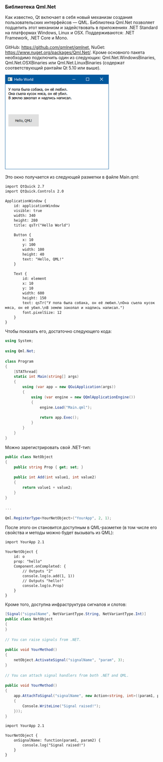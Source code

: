 ### Библиотека Qml.Net

Как известно, Qt включает в себя новый механизм создания пользовательских интерфейсов — QML. Библиотека Qml.Net позволяет подцепить этот механизм и задействовать в приложениях .NET Standard на платформах Windows, Linux и OSX. Поддерживаются: .NET Framework, .NET Core и Mono.

GitHub: https://github.com/qmlnet/qmlnet, NuGet: https://www.nuget.org/packages/Qml.Net/. Кроме основного пакета необходимо подключить один из следующих: Qml.Net.WindowsBinaries, Qml.Net.OSXBinaries или Qml.Net.LinuxBinaries (содержат соответствующий рантайм Qt 5.10 или выше).

![qmlnet](img/qmlnet.png)

Это окно получается из следующей разметки в файле Main.qml:

```
import QtQuick 2.7
import QtQuick.Controls 2.0
 
ApplicationWindow {
    id: applicationWindow
    visible: true
    width: 340
    height: 280
    title: qsTr("Hello World")
 
    Button {
        x: 10
        y: 100
        width: 100
        height: 40
        text: "Hello, QML!"
    }
 
    Text {
        id: element
        x: 10
        y: 10
        width: 600
        height: 150
        text: qsTr("У попа была собака, он её любил.\nОна съела кусок мяса, он её убил.\nВ землю закопал и надпись написал.")
        font.pixelSize: 12
    }
}
```

Чтобы показать его, достаточно следующего кода:

```csharp
using System;
 
using Qml.Net;
 
class Program
{
    [STAThread]
    static int Main(string[] args)
    {
        using (var app = new QGuiApplication(args))
        {
            using (var engine = new QQmlApplicationEngine())
            {
                engine.Load("Main.qml");
 
                return app.Exec();
            }
        }
    }
}
```

Можно зарегистрировать свой .NET-тип:

```csharp
public class NetObject
{
    public string Prop { get; set; }
 
    public int Add(int value1, int value2)
    {
        return value1 + value2;
    }
}
 
...
 
Qml.RegisterType<YourNetObject>("YourApp", 2, 1);
```

После этого он становится доступным в QML-разметке (в том числе его свойства и методы можно будет вызывать из QML):

```
import YourApp 2.1
 
YourNetObject {
    id: o
    prop: "hello"
    Component.onCompleted: {
        // Outputs "2"
        console.log(o.add(1, 1))
        // Outputs "hello!"
        console.log(o.Prop)
    }
}
```

Кроме того, доступна инфраструктура сигналов и слотов:

```csharp
[Signal("signalName", NetVariantType.String, NetVariantType.Int)]
public class NetObject
{
}
 
// You can raise signals from .NET.
 
public void YourMethod()
{
    netObject.ActivateSignal("signalName", "param", 3);
}
 
// You can attach signal handlers from both .NET and QML.
 
public void YourMethod()
{
    app.AttachToSignal("signalName", new Action<string, int>((param1, param2) =>
    {
        Console.WriteLine("Signal raised!");
    }));
}
```

```
import YourApp 2.1
 
YourNetObject {
    onSignalName: function(param1, param2) {
        console.log("Signal raised!")
    }
}
```